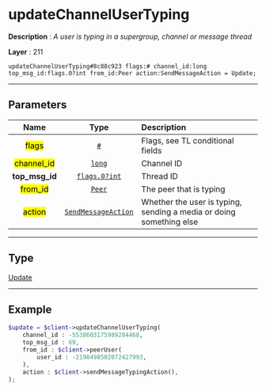 # updateChannelUserTyping

**Description** : *A user is typing in a supergroup, channel or message thread*

**Layer** : 211

```tl
updateChannelUserTyping#8c88c923 flags:# channel_id:long top_msg_id:flags.0?int from_id:Peer action:SendMessageAction = Update;
```

---

## Parameters

| Name | Type | Description |
| :---: | :---: | :--- |
| <mark>flags</mark> | [`#`](type/#) | Flags, see TL conditional fields |
| <mark>channel_id</mark> | [`long`](type/long) | Channel ID |
| **top_msg_id** | [`flags.0?int`](type/int) | Thread ID |
| <mark>from_id</mark> | [`Peer`](type/Peer) | The peer that is typing |
| <mark>action</mark> | [`SendMessageAction`](type/SendMessageAction) | Whether the user is typing, sending a media or doing something else |

---

## Type

[Update](type/Update)

---

## Example

```php
$update = $client->updateChannelUserTyping(
	channel_id : -5538603175989284468,
	top_msg_id : 69,
	from_id : $client->peerUser(
		user_id : -2198498502072427993,
	),
	action : $client->sendMessageTypingAction(),
);
```